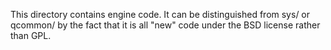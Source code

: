 This directory contains engine code. It can be distinguished from sys/ or qcommon/ by the fact that
it is all "new" code under the BSD license rather than GPL.
